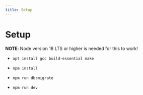```yaml
---
title: Setup
---
```


# Setup

**NOTE**: Node version 18 LTS or higher is needed for this to work!
- `apt install gcc build-essential make`

- `npm install`

- `npm run db:migrate`

- `npm run dev`